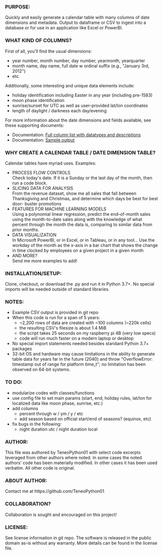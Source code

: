 <h3>
PURPOSE:
</h3>
Quickly and easily generate a calendar
table with many columns of date dimensions
and metadata. Output to dataframe or CSV
to ingest into a database or for use in
an application like Excel or PowerBI.

<h3>
WHAT KIND OF COLUMNS?
</h3>
First of all, you'll find the usual dimensions:
<ul>
  <li> year number, month number, day number, yearmonth, yearquarter
  <li> month name, day name, full date w ordinal suffix (e.g., "January 3rd, 2012")
  <li> etc.
</ul>
    
Additionally, some interesting and unique data elements include:
<ul>
<li> holiday identification including Easter in any year (including pre-1583)
<li> moon phase identification
<li> sunrise/sunset for UTC as well as user-provided lat/lon coordinates
<li> length of daylight / darkness each day/evening
</ul>

For more information about the date dimensions and fields available, see these supporting documents:
<ul>
<li> Documentation: <a href="docs/col_descriptions.html">Full column list with datatypes and descriptions</a>
<li> Documentation: <a href="./output.csv">Sample output</a>
</ul>


<h3>
WHY CREATE A CALENDAR TABLE / DATE DIMENSION TABLE?
</h3>
Calendar tables have myriad uses.  Examples:
<ul>
<li> PROCESS FLOW CONTROLS<br>
  Check today's date.  If it is a Sunday or the
  last day of the month, then run a code block.
<li> SLICING DATA FOR ANALYSIS<br>
  From the revenue dataset, show me all sales that
  fall between Thanksgiving and Christmas, and
  determine which days be best for best door-
  buster promotions
<li> FEATURES FOR MACHINE LEARNING MODELS<br>
  Using a polynomial linear regression, predict
  the end-of-month sales using the month-to-date
  sales along with the knowledge of what percent
  through the month the data is, comparing
  to similar data from prior months.
<li> DATA VISUALIZATION<br>
  In Microsoft PowerBI, or in Excel, or in Tableau,
  or in any tool... Use the workday of the month as
  the x-axis in a bar chart that shows the change
  in time clocked by employees on a given project
  in a given month
<li> AND MORE?<br>
  Send me more examples to add!
</ul>

<h3>
INSTALLATION/SETUP:
</h3>
Clone, checkout, or download the .py and run it in Python 3.7+.
No special imports will be needed outside of standard
libraries.

<h3>
NOTES:
</h3>
<ul>
<li> Example CSV output is provided in git repo
<li> When this code is run for a span of 5 years:
<ul>
<li> ~2,200 rows of data are created with ~100 columns (~220k cells)
<li> the resulting CSV's filesize is about 1.4 MiB
<li> the script takes 25 seconds on my raspberry pi 4B (very low specs)
<li> code will run much faster on a modern laptop or desktop
</ul>
<li> No special import statements needed besides standard Python
  3.7+ packages
<li> 32-bit OS and hardware may cause limitations in the ability
  to generate table data for years far in the future (2040)
  and throw "OverflowError: timestamp out of range for
  platform time_t"; no limitation has been observed on
  64-bit systems.  
</ul>

<h3>
TO DO:
</h3>
<ul>
<li> modularize codes with classes/functions
<li> use config file to set main params (start,
  end, holiday rules, lat/lon for localized
  data like moon phase, sunrise, etc.)
<li> add columns
<ul>
<li> percent through w / ym / y / etc
<li> add season based on official start/end of seasons? (equinox, etc)
</ul>
<li> fix bugs in the following:
<ul>
<li> night duration utc / night duration local
</ul>
</ul>


<h3>
AUTHOR:
</h3>
This file was authored by TeneoPython01 with select
code excerpts leveraged from other authors where
noted.  In some cases the noted authors' code has
been materially modified.  In other cases it has
been used verbatim.  All other code is original.

<h3>
ABOUT AUTHOR:
</h3>
Contact me at https://github.com/TeneoPython01

<h3>
COLLABORATION?
</h3>
Collaboration is sought and encouraged on this project!

<h3>
LICENSE:
</h3>
See license information in git repo.  The software
is released in the public domain as-is without any
warranty.  More details can be found in the
license file.
